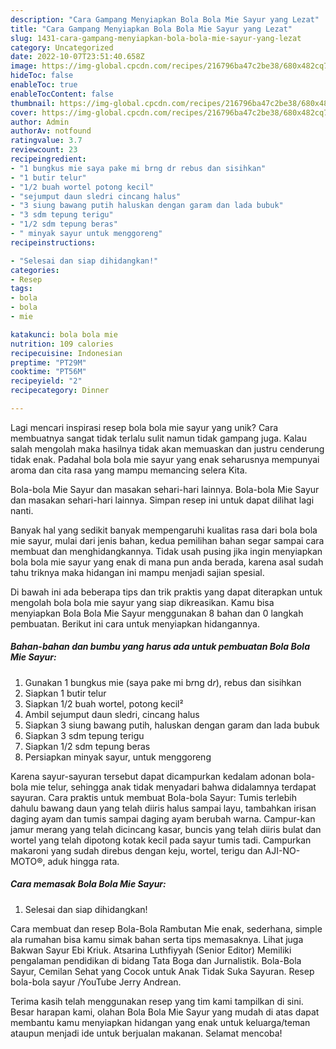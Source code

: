 ```yaml
---
description: "Cara Gampang Menyiapkan Bola Bola Mie Sayur yang Lezat"
title: "Cara Gampang Menyiapkan Bola Bola Mie Sayur yang Lezat"
slug: 1431-cara-gampang-menyiapkan-bola-bola-mie-sayur-yang-lezat
category: Uncategorized
date: 2022-10-07T23:51:40.658Z
image: https://img-global.cpcdn.com/recipes/216796ba47c2be38/680x482cq70/bola-bola-mie-sayur-foto-resep-utama.jpg
hideToc: false
enableToc: true
enableTocContent: false
thumbnail: https://img-global.cpcdn.com/recipes/216796ba47c2be38/680x482cq70/bola-bola-mie-sayur-foto-resep-utama.jpg
cover: https://img-global.cpcdn.com/recipes/216796ba47c2be38/680x482cq70/bola-bola-mie-sayur-foto-resep-utama.jpg
author: Admin
authorAv: notfound
ratingvalue: 3.7
reviewcount: 23
recipeingredient:
- "1 bungkus mie saya pake mi brng dr rebus dan sisihkan"
- "1 butir telur"
- "1/2 buah wortel potong kecil"
- "sejumput daun sledri cincang halus"
- "3 siung bawang putih haluskan dengan garam dan lada bubuk"
- "3 sdm tepung terigu"
- "1/2 sdm tepung beras"
- " minyak sayur untuk menggoreng"
recipeinstructions:

- "Selesai dan siap dihidangkan!"
categories:
- Resep
tags:
- bola
- bola
- mie

katakunci: bola bola mie 
nutrition: 109 calories
recipecuisine: Indonesian
preptime: "PT29M"
cooktime: "PT56M"
recipeyield: "2"
recipecategory: Dinner

---
```





Lagi mencari inspirasi resep bola bola mie sayur yang unik? Cara membuatnya sangat tidak terlalu sulit namun tidak gampang juga. Kalau salah mengolah maka hasilnya tidak akan memuaskan dan justru cenderung tidak enak. Padahal bola bola mie sayur yang enak seharusnya mempunyai aroma dan cita rasa yang mampu memancing selera Kita.





Bola-bola Mie Sayur dan masakan sehari-hari lainnya. Bola-bola Mie Sayur dan masakan sehari-hari lainnya. Simpan resep ini untuk dapat dilihat lagi nanti.

Banyak hal yang sedikit banyak mempengaruhi kualitas rasa dari bola bola mie sayur, mulai dari jenis bahan, kedua pemilihan bahan segar sampai cara membuat dan menghidangkannya. Tidak usah pusing jika ingin menyiapkan bola bola mie sayur yang enak di mana pun anda berada, karena asal sudah tahu triknya maka hidangan ini mampu menjadi sajian spesial.






Di bawah ini ada beberapa tips dan trik praktis yang dapat diterapkan untuk mengolah bola bola mie sayur yang siap dikreasikan. Kamu bisa menyiapkan Bola Bola Mie Sayur menggunakan 8 bahan dan 0 langkah pembuatan. Berikut ini cara untuk menyiapkan hidangannya.

<!--inarticleads1-->

##### Bahan-bahan dan bumbu yang harus ada untuk pembuatan Bola Bola Mie Sayur:

1. Gunakan 1 bungkus mie (saya pake mi b*r*ng d*r*), rebus dan sisihkan
1. Siapkan 1 butir telur
1. Siapkan 1/2 buah wortel, potong kecil²
1. Ambil sejumput daun sledri, cincang halus
1. Siapkan 3 siung bawang putih, haluskan dengan garam dan lada bubuk
1. Siapkan 3 sdm tepung terigu
1. Siapkan 1/2 sdm tepung beras
1. Persiapkan  minyak sayur, untuk menggoreng


Karena sayur-sayuran tersebut dapat dicampurkan kedalam adonan bola-bola mie telur, sehingga anak tidak menyadari bahwa didalamnya terdapat sayuran. Cara praktis untuk membuat Bola-bola Sayur: Tumis terlebih dahulu bawang daun yang telah diiris halus sampai layu, tambahkan irisan daging ayam dan tumis sampai daging ayam berubah warna. Campur-kan jamur merang yang telah dicincang kasar, buncis yang telah diiris bulat dan wortel yang telah dipotong kotak kecil pada sayur tumis tadi. Campurkan makaroni yang sudah direbus dengan keju, wortel, terigu dan AJI-NO-MOTO®, aduk hingga rata. 

<!--inarticleads2-->

##### Cara memasak Bola Bola Mie Sayur:


1. Selesai dan siap dihidangkan!

Cara membuat dan resep Bola-Bola Rambutan Mie enak, sederhana, simple ala rumahan bisa kamu simak bahan serta tips memasaknya. Lihat juga Bakwan Sayur Ebi Kriuk. Atsarina Luthfiyyah (Senior Editor) Memiliki pengalaman pendidikan di bidang Tata Boga dan Jurnalistik. Bola-Bola Sayur, Cemilan Sehat yang Cocok untuk Anak Tidak Suka Sayuran. Resep bola-bola sayur /YouTube Jerry Andrean. 

Terima kasih telah menggunakan resep yang tim kami tampilkan di sini. Besar harapan kami, olahan Bola Bola Mie Sayur yang mudah di atas dapat membantu kamu menyiapkan hidangan yang enak untuk keluarga/teman ataupun menjadi ide untuk berjualan makanan. Selamat mencoba!
